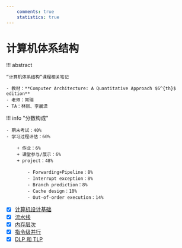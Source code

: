 ```yaml
---
    comments: true
    statistics: true
---
```


# 计算机体系结构

!!! abstract

    “计算机体系结构”课程相关笔记

    - 教材：**Computer Architecture: A Quantitative Approach $6^{th}$ edition**  
    - 老师：常瑞
    - TA：林熙、李晨潇

!!! info "分数构成"

    - 期末考试：40%
    - 学习过程评估：60%

        + 作业：6%
        + 课堂参与/展示：6%
        + project：48%

            - Forwarding+Pipeline：8%
            - Interrupt exception：8%
            - Branch prediction：8%
            - Cache design：10%
            - Out-of-order execution：14%


- [x] [计算机设计基础](chap-1.md)
- [x] [流水线](chap-2.md)
- [x] [内存层次](chap-3.md)
- [x] [指令级并行](chap-4.md)
- [x] [DLP 和 TLP](chap-5.md)

